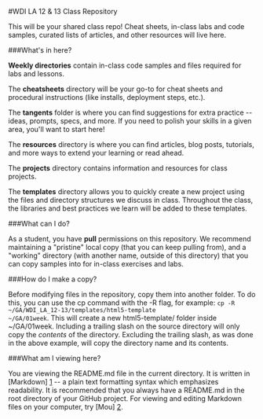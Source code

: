 #WDI LA 12 & 13 Class Repository


This will be your shared class repo! Cheat sheets, in-class labs and code samples, curated lists of articles, and other resources will live here.


###What's in here?


**Weekly directories** contain in-class code samples and files required for labs and lessons. 

The **cheatsheets** directory will be your go-to for cheat sheets and procedural instructions (like installs, deployment steps, etc.).

The **tangents** folder is where you can find suggestions for extra practice -- ideas, prompts, specs, and more. If you need to polish your skills in a given area, you'll want to start here!

The **resources** directory is where you can find articles, blog posts, tutorials, and more ways to extend your learning or read ahead.

The **projects** directory contains information and resources for class projects.

The **templates** directory allows you to quickly create a new project using the files and directory structures we discuss in class. Throughout the class, the libraries and best practices we learn will be added to these templates.


###What can I do?

As a student, you have **pull** permissions on this repository. We recommend maintaining a "pristine" local copy (that you can keep pulling from), and a "working" directory (with another name, outside of this directory) that you can copy samples into for in-class exercises and labs.


###How do I make a copy?

Before modifying files in the repository, copy them into another folder. To do this, you can use the cp command with the -R flag, for example: <code>cp -R ~/GA/WDI_LA_12-13/templates/html5-template ~/GA/01week</code>. This will create a new html5-template/ folder inside ~/GA/01week. Including a trailing slash on the source directory will only copy the *contents* of the directory. Excluding the trailing slash, as was done in the above example, will copy the directory name and its contents.

###What am I viewing here?

You are viewing the README.md file in the current directory. It is written in [Markdown] [1] -- a plain text formatting syntax which emphasizes readability. It is recommended that you always have a README.md in the root directory of your GitHub project. For viewing and editing Markdown files on your computer, try [Mou] [2].

[1]: http://daringfireball.net/projects/markdown/    "Markdown"
[2]: http://mouapp.com/                              "Mou"
